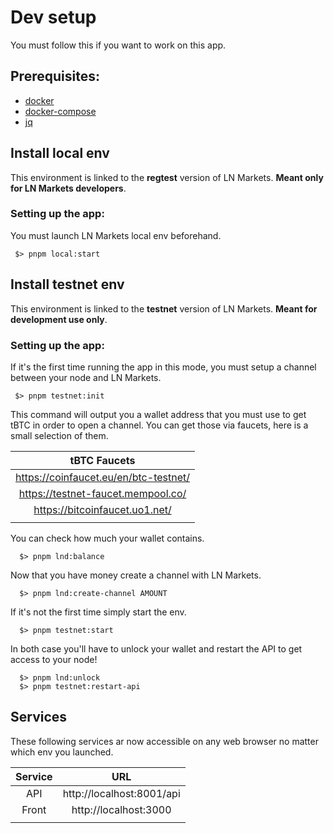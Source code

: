 # Dev setup

You must follow this if you want to work on this app.

## Prerequisites:

- [docker](https://docs.docker.com/get-docker/)
- [docker-compose](https://docs.docker.com/compose/install/)
- [jq](https://stedolan.github.io/jq/)

## Install local env

This environment is linked to the **regtest** version of LN Markets. **Meant only for LN Markets developers**.

### Setting up the app:

You must launch LN Markets local env beforehand.

```shell
 $> pnpm local:start
```

## Install testnet env

This environment is linked to the **testnet** version of LN Markets. **Meant for development use only**.

### Setting up the app:

If it's the first time running the app in this mode, you must setup a channel between your node and LN Markets.

```shell
 $> pnpm testnet:init
```

This command will output you a wallet address that you must use to get tBTC in order to open a channel. You can get those via faucets, here is a small selection of them.

|             tBTC Faucets              |
| :-----------------------------------: |
| https://coinfaucet.eu/en/btc-testnet/ |
|  https://testnet-faucet.mempool.co/   |
|    https://bitcoinfaucet.uo1.net/     |
|                                       |

You can check how much your wallet contains.

```shell
  $> pnpm lnd:balance
```

Now that you have money create a channel with LN Markets.

```shell
  $> pnpm lnd:create-channel AMOUNT
```

If it's not the first time simply start the env.

```shell
  $> pnpm testnet:start
```

In both case you'll have to unlock your wallet and restart the API to get access to your node!

```shell
  $> pnpm lnd:unlock
  $> pnpm testnet:restart-api
```

## Services

These following services ar now accessible on any web browser no matter which env you launched.

| Service |            URL            |
| :-----: | :-----------------------: |
|   API   | http://localhost:8001/api |
|  Front  |   http://localhost:3000   |
|         |                           |
